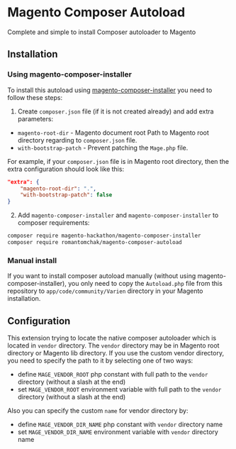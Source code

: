 # Magento Composer Autoload

Complete and simple to install Composer autoloader to Magento

## Installation

### Using magento-composer-installer

To install this autoload using [magento-composer-installer](https://github.com/Cotya/magento-composer-installer) you need to follow these steps:
1. Create `composer.json` file (if it is not created already) and add extra parameters:
 - `magento-root-dir` - Magento document root Path to Magento root directory regarding to `composer.json` file.
 - `with-bootstrap-patch` - Prevent patching the `Mage.php` file.

For example, if your `composer.json` file is in Magento root directory, then the extra configuration should look like this:
 ```json
 "extra": {
     "magento-root-dir": ".",
     "with-bootstrap-patch": false
 }
 ```
 2. Add `magento-composer-installer` and `magento-composer-installer` to composer requirements:
 ```sh
 composer require magento-hackathon/magento-composer-installer
 composer require romantomchak/magento-composer-autoload
 ```

### Manual install

If you want to install composer autoload manually (without using magento-composer-installer), you only need to copy the `Autoload.php` file from this repository to `app/code/community/Varien` directory in your Magento installation.

## Configuration

This extension trying to locate the native composer autoloader which is located in `vendor` directory. The `vendor` directory may be in Magento root directory or Magento lib directory.
If you use the custom vendor directory, you need to specify the path to it by selecting one of two ways:
 - define `MAGE_VENDOR_ROOT` php constant with full path to the `vendor` directory (without a slash at the end)
 - set `MAGE_VENDOR_ROOT` environment variable with full path to the `vendor` directory (without a slash at the end)


Also you can specify the custom `name` for vendor directory by:
 - define `MAGE_VENDOR_DIR_NAME` php constant with `vendor` directory name
 - set `MAGE_VENDOR_DIR_NAME` environment variable with `vendor` directory name
